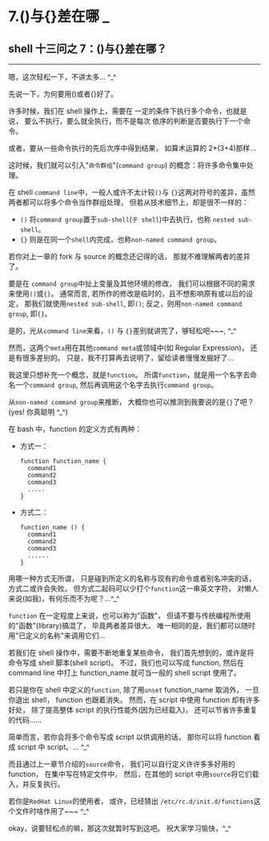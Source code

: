 # 7.()与{}差在哪 _

## shell 十三问之 7：()与{}差在哪？

* * *

嗯，这次轻松一下，不讲太多... ^_^

先说一下，为何要用()或者{}好了。

许多时候，我们在 shell 操作上，需要在 一定的条件下执行多个命令，也就是说， 要么不执行，要么就全执行，而不是每次 依序的判断是否要执行下一个命令。

或者，要从一些命令执行的先后次序中得到结果， 如算术运算的 2*(3+4)那样...

这时候，我们就可以引入"`命令群组`"(`command group`) 的概念：将许多命令集中处理。

在 shell `command line`中，一般人或许不太计较`()`与 `{}`这两对符号的差异，虽然两者都可以将多个命令当作群组处理， 但若从技术细节上，却是很不一样的：

*   `()` 将`command group`置于`sub-shell`(`子 shell`)中去执行，也称 `nested sub-shell`。
*   `{}` 则是在同一个`shell`内完成，也称`non-named command group`。

若你对上一章的 fork 与 source 的概念还记得的话， 那就不难理解两者的差异了。

要是在 `command group`中扯上变量及其他环境的修改， 我们可以根据不同的需求来使用`()`或`{}`。 通常而言, 若所作的修改是临时的，且不想影响原有或以后的设定， 那我们就使用`nested sub-shell`, 即`()`; 反之，则用`non-named command group`, 即`{}`。

是的，光从`command line`来看，`()` 与 `{}`差别就讲完了，够轻松吧~~~, ^_^

然而，这两个`meta`用在其他`command meta`或领域中(如 Regular Expression)， 还是有很多差别的。 只是，我不打算再去说明了，留给读者慢慢发掘好了...

我这里只想补充一个概念，就是`function`。 所谓`function`，就是用一个名字去命名一个`command group`, 然后再调用这个名字去执行`command group`。

从`non-named command group`来推断， 大概你也可以推测到我要说的是`{}`了吧？(yes! 你真聪明 ^_^)

在 bash 中，function 的定义方式有两种：

*   方式一：

    ```
    function function_name {
      command1
      command2
      command3
      .....
    } 
    ```

*   方式二：

    ```
    function_name () {
      command1
      command2
      command3
      ......
    } 
    ```

用哪一种方式无所谓， 只是碰到所定义的名称与现有的命令或者别名冲突的话， 方式二或许会失败。 但方式二起码可以少打个`function`这一串英文字符， 对懒人来说(如我)，有何乐而不为呢？...^_^

`function` 在一定程度上来说，也可以称为"函数"， 但请不要与传统编程所使用的"函数"(library)搞混了， 毕竟两者差异很大。 唯一相同的是，我们都可以随时用"已定义的名称"来调用它们...

若我们在 shell 操作中，需要不断地重复某些命令， 我们首先想到的，或许是将命令写成 shell 脚本(shell script)。 不过，我们也可以写成 function, 然后在 command line 中打上 function_name 就可当一般的 shell script 使用了。

若只是你在 shell 中定义的`function`, 除了用`unset` function_name 取消外， 一旦你退出 shell， function 也跟着消失。 然而，在 script 中使用 function 却有许多好处， 除了提高整体 script 的执行性能外(因为已经载入)， 还可以节省许多重复的代码......

简单而言，若你会将多个命令写成 script 以供调用的话， 那你可以将 function 看成 script 中 script。... ^_^

而且通过上一章节介绍的`source`命令， 我们可以自行定义许许多多好用的 function， 在集中写在特定文件中， 然后，在其他的 script 中用`source`将它们载入，并反复执行。

若你是`RedHat Linux`的使用者， 或许，已经猜出 `/etc/rc.d/init.d/functions`这个文件时啥作用了~~~ ^_^

okay，说要轻松点的嘛，那这次就暂时写到这吧。 祝大家学习愉快，^_^
